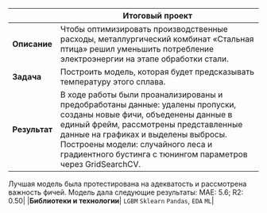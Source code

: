 ||Итоговый проект|
|----|----|
|**Описание**|Чтобы оптимизировать производственные расходы, металлургический комбинат «Стальная птица» решил уменьшить потребление электроэнергии на этапе обработки стали.|
|**Задача**|Построить модель, которая будет предсказывать температуру этого сплава.|
|**Результат**|В ходе работы были проанализированы и предобработаны данные: удалены пропуски, созданы новые фичи, объеденены данные в единый фрейм, рассмотрены представленные данные на графиках и выделены выбросы. Построены модели: случайного леса и градиентного бустинга с тюнингом параметров через GridSearchCV. 
Лучшая модель была протестирована на адекватость и рассмотрена важность фичей. 
Модель дала следующие результаты: MAE: 5.6; R2: 0.50|
|**Библиотеки и технологии**| `LGBM` `Sklearn` `Pandas`, `EDA` `ML`|